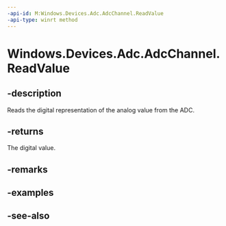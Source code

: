 ----api-id: M:Windows.Devices.Adc.AdcChannel.ReadValue
-api-type: winrt method
---<!-- Method syntaxpublic int ReadValue()--># Windows.Devices.Adc.AdcChannel.ReadValue## -descriptionReads the digital representation of the analog value from the ADC.## -returnsThe digital value.## -remarks## -examples## -see-also